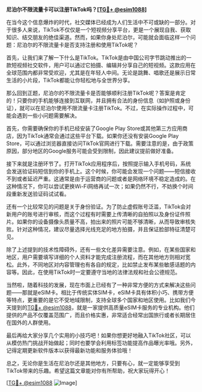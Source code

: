 **尼泊尔不限流量卡可以注册TikTok吗？[[TG💪+ @esim1088](https://t.me/s/esim1088)]**

在当今这个信息爆炸的时代，社交媒体已经成为人们生活中不可或缺的一部分。对于很多人来说，TikTok不仅仅是一个短视频分享平台，更是一个展现自我、获取知识、结交朋友的绝佳渠道。然而，如果你身处尼泊尔，可能就会面临这样一个问题：尼泊尔的不限流量卡是否支持注册和使用TikTok呢？

首先，让我们来了解一下什么是TikTok。TikTok是由中国公司字节跳动推出的一款短视频社交软件，用户可以通过它拍摄、编辑并分享自己的短视频。这款应用在全球范围内都非常受欢迎，尤其是在年轻人中间。无论是跳舞、唱歌还是展示日常生活的小片段，TikTok都能让你轻松地与全世界分享。

那么回到正题，尼泊尔的不限流量卡是否能够顺利注册TikTok呢？答案是肯定的！只要你的手机能够连接到互联网，并且拥有合法的身份信息（如护照或身份证），就可以在尼泊尔使用不限流量卡注册TikTok。不过，在实际操作过程中，可能会遇到一些小问题需要解决。

首先，你需要确保你的手机已经安装了Google Play Store或其他第三方应用商店，因为TikTok通常会通过这些平台下载。如果你还没有安装Google Play Store，可以通过浏览器直接访问TikTok官网进行下载。需要注意的是，由于政策原因，部分地区的Google服务可能会受到限制，因此建议提前做好准备。

接下来就是注册环节了。打开TikTok应用程序后，按照提示输入手机号码，系统会发送验证码短信到你的手机上。这个时候，你可能会发现一个问题——短信接收不到或者延迟严重。这通常是由于运营商的问题或者是网络环境不稳定造成的。在这种情况下，你可以尝试更换Wi-Fi网络再试一次；如果仍然不行，不妨换个时间段重新发送验证码试试看。

还有一个比较常见的问题是关于身份验证。为了防止虚假账号泛滥，TikTok会对新用户的账号进行审核，而这个过程有时需要上传清晰的自拍照以及身份证件照片。如果你的设备摄像头质量不高，拍出来的照片可能不够清晰，从而导致审核失败。针对这种情况，建议尽量选择光线充足的地方拍摄，并且保证脸部特征清楚可见。

除了上述提到的技术性障碍外，还有一些文化差异需要注意。例如，在某些国家和地区，用户需要填写详细的个人资料才能完成注册流程，而在其他地方则相对宽松。此外，不同地区对内容管理也有各自的规定，比如禁止发布某些敏感话题的内容等。因此，在使用TikTok时一定要遵守当地的法律法规和社会公德规范。

当然啦，随着科技的发展，现在市面上已经有了一种非常方便的方式来解决这些问题——那就是eSIM卡。相比于传统实体SIM卡，eSIM卡具有体积小巧、携带方便等特点，更重要的是它不受地域限制，支持全球多个国家和地区使用。比如我们今天提到的[TG💪+ @esim1088](https://t.me/s/esim1088)，就是一家提供高质量eSIM卡服务的专业机构。他们提供的产品不仅覆盖范围广，而且价格实惠，非常适合经常出国旅行或者长期居住在国外的人群使用。

最后再给大家分享几个实用的小技巧吧！如果你想更好地融入TikTok社区，可以从模仿热门挑战开始做起；同时也要学会利用标签功能提高作品曝光率哦。另外，记得定期更新软件版本以获得最新功能和服务体验哦！

总之，无论你是生活在尼泊尔还是其他地方，只要有心，就一定能够享受到TikTok带来的乐趣。希望这篇文章能对你有所帮助，祝大家玩得开心！

[[TG💪+ @esim1088](https://t.me/s/esim1088) ![Image](https://i.postimg.cc/4NQfJmqS/Snipaste-2025-05-13-00-14-12.png)]